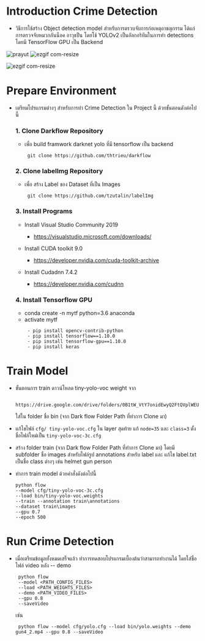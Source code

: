 # Introduction Crime Detection 
- วิธีการใช้สร้าง Object detection model สำหรับการตรวบจับการก่อเหตุอาชญกรรม ได้แก่การตรวจจับหมวกกันน็อค อาวุธปืน โดยโช้ YOLOv2 เป็นอัลกอริทึมในการทำ detections โดยมี TensorFlow GPU เป็น Backend

![prayut](https://user-images.githubusercontent.com/25294734/59875651-7a3d6980-93cb-11e9-8e17-6caf945682eb.gif)
![ezgif com-resize](https://user-images.githubusercontent.com/25294734/59877426-06ea2680-93d0-11e9-8f55-afe3782240d6.gif)

![ezgif com-resize](https://user-images.githubusercontent.com/25294734/59958152-1189e600-94cc-11e9-894b-9d2880212489.gif)


# Prepare Environment
- เตรียมโปรแกรมต่างๆ สำหรับการทำ Crime Detection ใน Project นี้ ด้วยขั้นตอนดังต่อไปนี้
  ### 1. Clone Darkflow Repository
  - เพื่อ build framwork darknet yolo ที่มี tensorflow เป็น backend
     ```
      git clone https://github.com/thtrieu/darkflow
      ```

  ### 2. Clone labelImg Repository
  - เพื่อ สร้าง Label ของ Dataset ที่เป็น Images
      ```
       git clone https://github.com/tzutalin/labelImg
      ```

  ### 3. Install Programs
  - Install Visual Studio Community 2019
    - https://visualstudio.microsoft.com/downloads/

  - Install CUDA toolkit 9.0
    - https://developer.nvidia.com/cuda-toolkit-archive

  - Install Cudadnn 7.4.2
    - https://developer.nvidia.com/cudnn

  ### 4. Install Tensorflow GPU
  - conda create -n mytf python=3.6 anaconda
  - activate mytf
     ```
      - pip install opencv-contrib-python
      - pip install tensorflow==1.10.0
      - pip install tensorflow-gpu==1.10.0
      - pip install keras
      ```
# Train Model
- ขั้นตอนการ train ดาวน์โหลด tiny-yolo-voc weight จาก 
  ```
   https://drive.google.com/drive/folders/0B1tW_VtY7onidEwyQ2FtQVplWEU
  ```
  ใส่ใน folder ชื่อ bin (จาก Dark flow Folder Path ที่ทำการ Clone มา)
  
- แก้ไขไฟล์ `cfg/ tiny-yolo-voc.cfg` ใน layer สุดท้าย แก้ `node=35` และ `class=3` ตั้งชื่อไฟล์ใหม่เป็น `tiny-yolo-voc-3c.cfg`

- สร้าง folder train (จาก Dark flow Folder Path ที่ทำการ Clone มา) 
  โดยมี subfolder ชื่อ images สำหรับไฟล์รูป annotations สำหรับ label และ แก้ไข label.txt เป็นชื่อ class ต่างๆ เช่น helmet gun person
  
- ทำการ train model ด้วยคำสั่งดังต่อไปนี้
   ```
   python flow 
   --model cfg/tiny-yolo-voc-3c.cfg 
   --load bin/tiny-yolo-voc.weights 
   --train --annotation train\annotations 
   --dataset train\images 
   --gpu 0.7 
   --epoch 500
    ```
    
# Run Crime Detection
- เมื่อเตรียมข้อมูลทั้งหมดเสร็จแล้ว ทำการทดสอบโปรแกรมเบื้องต้นว่าสามารถทำงานได้ โดยใส่ชื่อไฟล์ video หลัง -- demo
    ```
     python flow 
     --model <PATH_CONFIG_FILES> 
     --load <PATH_WEIGHTS_FILES> 
     --demo <PATH_VIDEO_FILES> 
     --gpu 0.8 
     --saveVideo
    ```
   เช่น
    ```
     python flow --model cfg/yolo.cfg --load bin/yolo.weights --demo gun4_2.mp4 --gpu 0.8 --saveVideo
    ```

